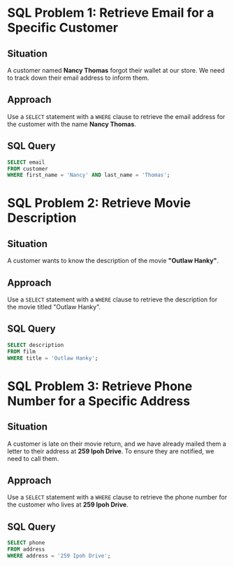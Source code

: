 # SQL Problem 1: Retrieve Email for a Specific Customer

## Situation

A customer named **Nancy Thomas** forgot their wallet at our store. We need to track down their email address to inform them.

## Approach

Use a `SELECT` statement with a `WHERE` clause to retrieve the email address for the customer with the name **Nancy Thomas**.

## SQL Query

```sql
SELECT email
FROM customer
WHERE first_name = 'Nancy' AND last_name = 'Thomas';

```

# SQL Problem 2: Retrieve Movie Description

## Situation

A customer wants to know the description of the movie **"Outlaw Hanky"**.

## Approach

Use a `SELECT` statement with a `WHERE` clause to retrieve the description for the movie titled "Outlaw Hanky".

## SQL Query

```sql
SELECT description
FROM film
WHERE title = 'Outlaw Hanky';
```

# SQL Problem 3: Retrieve Phone Number for a Specific Address

## Situation

A customer is late on their movie return, and we have already mailed them a letter to their address at **259 Ipoh Drive**. To ensure they are notified, we need to call them.

## Approach

Use a `SELECT` statement with a `WHERE` clause to retrieve the phone number for the customer who lives at **259 Ipoh Drive**.

## SQL Query

```sql
SELECT phone
FROM address
WHERE address = '259 Ipoh Drive';
```

